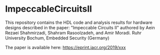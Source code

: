 # ImpeccableCircuitsII

This repository contains the HDL code and analysis results for hardware designs described in the paper: "Impeccable Circuits II" authored by Aein Rezaei Shahmirzadi, Shahram Rasoolzadeh, and Amir Moradi.
Ruhr University Bochum, Embedded Security (Germany)

The paper is available here:
https://eprint.iacr.org/2019/xxx
